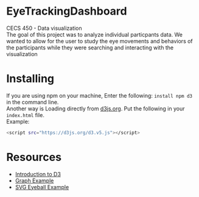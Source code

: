 # EyeTrackingDashboard
CECS 450 - Data visualization <br/>
The goal of this project was to analyze individual particpants data. 
We wanted to allow for the user to study the eye movements and behaviors of the
participants while they were searching and interacting with the visualization
# Installing
If you are using npm on your machine, Enter the following: ```install npm d3``` in the command line. <br>
Another way is Loading directly from [d3js.org](https://d3js.org/). Put the following in your ```index.html``` file. <br> Example:
```bash
<script src="https://d3js.org/d3.v5.js"></script>
```
# Resources 
* [Introduction to D3](https://d3js.org/)
* [Graph Example](https://www.d3-graph-gallery.com/graph/bubble_template.html)
* [SVG Eyeball Example](https://codepen.io/GabEsu/pen/VdKjPE)